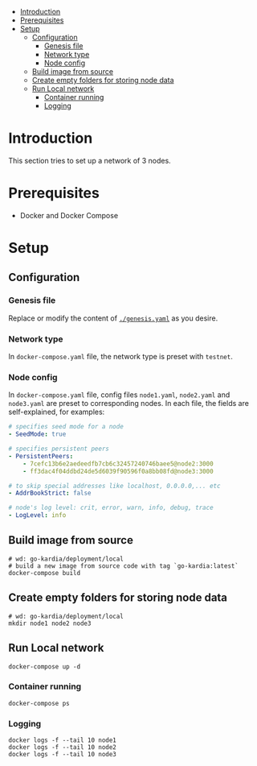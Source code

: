 - [Introduction](#introduction)
- [Prerequisites](#prerequisites)
- [Setup](#setup)
  - [Configuration](#configuration)
    - [Genesis file](#genesis-file)
    - [Network type](#network-type)
    - [Node config](#node-config)
  - [Build image from source](#build-image-from-source)
  - [Create empty folders for storing node data](#create-empty-folders-for-storing-node-data)
  - [Run Local network](#run-local-network)
    - [Container running](#container-running)
    - [Logging](#logging)


# Introduction
This section tries to set up a network of 3 nodes.

# Prerequisites
- Docker and Docker Compose

# Setup

## Configuration

### Genesis file
Replace or modify the content of [`./genesis.yaml`](./genesis.yaml) as you desire.

### Network type
In `docker-compose.yaml` file, the network type is preset with `testnet`.

### Node config
In `docker-compose.yaml` file, config files `node1.yaml`, `node2.yaml` and `node3.yaml` are preset to corresponding nodes. 
In each file, the fields are self-explained, for examples:
```yaml
# specifies seed mode for a node
- SeedMode: true

# specifies persistent peers
- PersistentPeers:
    - 7cefc13b6e2aedeedfb7cb6c32457240746baee5@node2:3000
    - ff3dac4f04ddbd24de5d6039f90596f0a8bb08fd@node3:3000  

# to skip special addresses like localhost, 0.0.0.0,... etc
- AddrBookStrict: false

# node's log level: crit, error, warn, info, debug, trace
- LogLevel: info
```

## Build image from source
```
# wd: go-kardia/deployment/local
# build a new image from source code with tag `go-kardia:latest`
docker-compose build 
```

## Create empty folders for storing node data
```
# wd: go-kardia/deployment/local
mkdir node1 node2 node3
```


## Run Local network 
```
docker-compose up -d
``` 

### Container running

```
docker-compose ps
```

### Logging
````
docker logs -f --tail 10 node1
docker logs -f --tail 10 node2
docker logs -f --tail 10 node3
